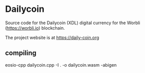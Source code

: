 # Dailycoin
Source code for the Dailycoin (XDL) digital currency for the Worbli (https://worbli.io) blockchain.

The project website is at https://daily-coin.org

## compiling

eosio-cpp dailycoin.cpp -I . -o dailycoin.wasm -abigen

